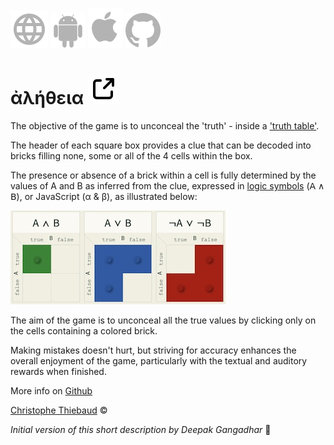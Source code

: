 [![WWW](assets/svg/internet-svgrepo-com.svg)](https://aletheia.cthiebaud.com/) 
[![Android App Store](assets/svg/android-svgrepo-com.svg)](https://play.google.com/apps/testing/com.cthiebaud.aletheia.twa)
[![Apple App Store](assets/svg/Apple_logo_grey.svg)](https://apps.apple.com/us/app/aletheia-by-%C3%A6quologica/id6476017817)
[![Github](assets/svg/github.svg)](https://github.com/cthiebaud/truth/commit/{{commit_hash}})

# ἀλήθεια [![aletheia](assets/svg/external-link-svgrepo-com.svg)](https://en.wikipedia.org/wiki/Aletheia) 

The objective of the game is to unconceal the 'truth' - inside a ['truth table'](https://en.wikipedia.org/wiki/Truth_table).

The header of each square box provides a clue that can be decoded into bricks filling none, some or all of the 4 cells within the box.

The presence or absence of a brick within a cell is fully determined by the values of A and B as inferred from the clue, expressed in [logic symbols](https://en.wikipedia.org/wiki/List_of_logic_symbols) (𝖠 ∧ 𝖡)</strong>, or JavaScript (α & β), as illustrated below:

![example](/HOWTO-example.jpg)

The aim of the game is to unconceal all the true values ​​by clicking only on the cells containing a colored brick.

Making mistakes doesn't hurt, but striving for accuracy enhances the overall enjoyment of the game, particularly with the textual and auditory rewards when finished.

More info on [Github](https://github.com/cthiebaud/truth/blob/main/README.md)

[Christophe Thiebaud](https://cthiebaud.com/) ©

*Initial version of this short description by Deepak Gangadhar* 🙏
